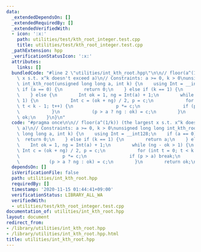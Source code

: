 ```yaml
---
data:
  _extendedDependsOn: []
  _extendedRequiredBy: []
  _extendedVerifiedWith:
  - icon: ':x:'
    path: utilities/test/kth_root_integer.test.cpp
    title: utilities/test/kth_root_integer.test.cpp
  _pathExtension: hpp
  _verificationStatusIcon: ':x:'
  attributes:
    links: []
  bundledCode: "#line 2 \"utilities/int_kth_root.hpp\"\n\n// floor(a^(1/k)) (the largest\
    \ x s.t. x^k doesn't exceed a)\n// Constraints: a >= 0, k > 0\nunsigned long long\
    \ int_kth_root(unsigned long long a, int k) {\n    using Int = __int128;\n   \
    \ if (a == 0) {\n        return 0;\n    } else if (k == 1) {\n        return a;\n\
    \    } else {\n        Int ok = 1, ng = Int(a) + 1;\n        while (ng - ok >\
    \ 1) {\n            Int c = (ok + ng) / 2, p = c;\n            for (int t = 0;\
    \ t < k - 1; t++) {\n                p *= c;\n                if (p > a) break;\n\
    \            }\n            (p > a ? ng : ok) = c;\n        }\n        return\
    \ ok;\n    }\n}\n"
  code: "#pragma once\n\n// floor(a^(1/k)) (the largest x s.t. x^k doesn't exceed\
    \ a)\n// Constraints: a >= 0, k > 0\nunsigned long long int_kth_root(unsigned\
    \ long long a, int k) {\n    using Int = __int128;\n    if (a == 0) {\n      \
    \  return 0;\n    } else if (k == 1) {\n        return a;\n    } else {\n    \
    \    Int ok = 1, ng = Int(a) + 1;\n        while (ng - ok > 1) {\n           \
    \ Int c = (ok + ng) / 2, p = c;\n            for (int t = 0; t < k - 1; t++) {\n\
    \                p *= c;\n                if (p > a) break;\n            }\n \
    \           (p > a ? ng : ok) = c;\n        }\n        return ok;\n    }\n}\n"
  dependsOn: []
  isVerificationFile: false
  path: utilities/int_kth_root.hpp
  requiredBy: []
  timestamp: '2020-11-15 01:44:41+09:00'
  verificationStatus: LIBRARY_ALL_WA
  verifiedWith:
  - utilities/test/kth_root_integer.test.cpp
documentation_of: utilities/int_kth_root.hpp
layout: document
redirect_from:
- /library/utilities/int_kth_root.hpp
- /library/utilities/int_kth_root.hpp.html
title: utilities/int_kth_root.hpp
---
```

